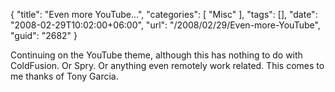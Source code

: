 {
	"title": "Even more YouTube...",
	"categories": [
		"Misc"
	],
	"tags": [],
	"date": "2008-02-29T10:02:00+06:00",
	"url": "/2008/02/29/Even-more-YouTube",
	"guid": "2682"
}

Continuing on the YouTube theme, although this has nothing to do with ColdFusion. Or Spry. Or anything even remotely work related. This comes to me thanks of Tony Garcia.

<object width="425" height="355"><param name="movie" value="http://www.youtube.com/v/5blbv4WFriM"></param><param name="wmode" value="transparent"></param><embed src="http://www.youtube.com/v/5blbv4WFriM" type="application/x-shockwave-flash" wmode="transparent" width="425" height="355"></embed></object>